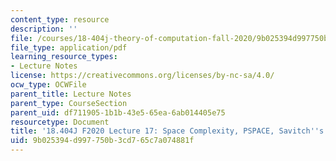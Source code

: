 ```yaml
---
content_type: resource
description: ''
file: /courses/18-404j-theory-of-computation-fall-2020/9b025394d997750b3cd765c7a074881f_MIT18_404f20_lec17.pdf
file_type: application/pdf
learning_resource_types:
- Lecture Notes
license: https://creativecommons.org/licenses/by-nc-sa/4.0/
ocw_type: OCWFile
parent_title: Lecture Notes
parent_type: CourseSection
parent_uid: df711905-1b1b-43e5-65ea-6ab014405e75
resourcetype: Document
title: '18.404J F2020 Lecture 17: Space Complexity, PSPACE, Savitch''s Theorem'
uid: 9b025394-d997-750b-3cd7-65c7a074881f
---
```

